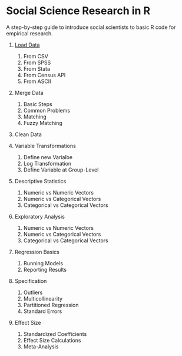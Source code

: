 # Social Science Research in R

A step-by-step guide to introduce social scientists to basic R code for empirical research.

1. [Load Data](Step01_Load_Data.md)
    1. From CSV
    1. From SPSS
    1. From Stata
    1. From Census API
    1. From ASCII
    
2. Merge Data
    1. Basic Steps
    1. Common Problems
    1. Matching
    1. Fuzzy Matching
    
3. Clean Data

4. Variable Transformations
    1. Define new Varialbe
    1. Log Transformation
    1. Define Variable at Group-Level
    
5. Descriptive Statistics
    1. Numeric vs Numeric Vectors
    1. Numeric vs Categorical Vectors
    1. Categorical vs Categorical Vectors
    
6. Exploratory Analysis
    1. Numeric vs Numeric Vectors
    1. Numeric vs Categorical Vectors
    1. Categorical vs Categorical Vectors
    
7. Regression Basics
    1. Running Models
    1. Reporting Results
    
8. Specification
    1. Outliers
    1. Multicollinearity
    1. Partitioned Regression
    1. Standard Errors
    
9. Effect Size
    1. Standardized Coefficients
    1. Effect Size Calculations
    1. Meta-Analysis
    

 
